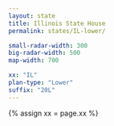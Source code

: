 ```yaml
---
layout: state
title: Illinois State House
permalink: states/IL-lower/

small-radar-width: 300
big-radar-width: 500
map-width: 700

xx: "IL"
plan-type: "Lower"
suffix: "20L"
---
```

 
{% assign xx = page.xx %}